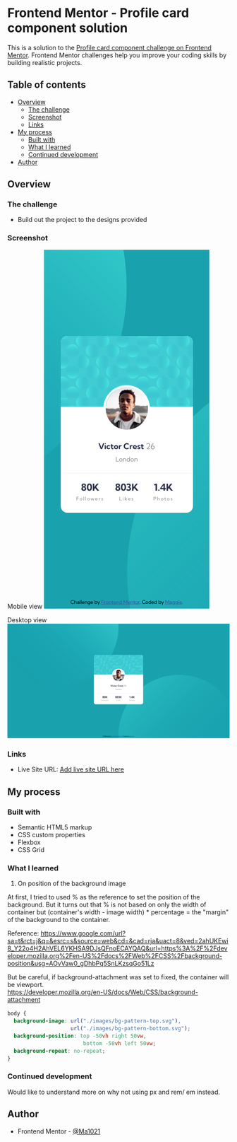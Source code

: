 # Frontend Mentor - Profile card component solution

This is a solution to the [Profile card component challenge on Frontend Mentor](https://www.frontendmentor.io/challenges/profile-card-component-cfArpWshJ). Frontend Mentor challenges help you improve your coding skills by building realistic projects. 

## Table of contents

- [Overview](#overview)
  - [The challenge](#the-challenge)
  - [Screenshot](#screenshot)
  - [Links](#links)
- [My process](#my-process)
  - [Built with](#built-with)
  - [What I learned](#what-i-learned)
  - [Continued development](#continued-development)
- [Author](#author)

## Overview

### The challenge

- Build out the project to the designs provided

### Screenshot

Mobile view
![](./06mobile_view.png)

Desktop view
![](./06desktop_view.png)


### Links

- Live Site URL: [Add live site URL here](https://your-live-site-url.com)

## My process

### Built with

- Semantic HTML5 markup
- CSS custom properties
- Flexbox
- CSS Grid

### What I learned

1. On position of the background image

At first, I tried to used % as the reference to set the position of the background. But it turns out that % is not based on only the width of container but (container's width - image width) * percentage = the "margin" of the background to the container.

Reference: https://www.google.com/url?sa=t&rct=j&q=&esrc=s&source=web&cd=&cad=rja&uact=8&ved=2ahUKEwi8_Y22o4H2AhVEL6YKHSA9DJsQFnoECAYQAQ&url=https%3A%2F%2Fdeveloper.mozilla.org%2Fen-US%2Fdocs%2FWeb%2FCSS%2Fbackground-position&usg=AOvVaw0_gDhbPq5SnLKzsqGo51Lz


But be careful, if background-attachment was set to fixed, the container will be viewport.   
https://developer.mozilla.org/en-US/docs/Web/CSS/background-attachment

```css
body {
  background-image: url("./images/bg-pattern-top.svg"),
                    url("./images/bg-pattern-bottom.svg");
  background-position: top -50vh right 50vw,
                        bottom -50vh left 50vw;
  background-repeat: no-repeat;
}
```

### Continued development

Would like to understand more on why not using px and rem/ em instead.

## Author

- Frontend Mentor - [@Ma1021](https://www.frontendmentor.io/profile/Ma0121)